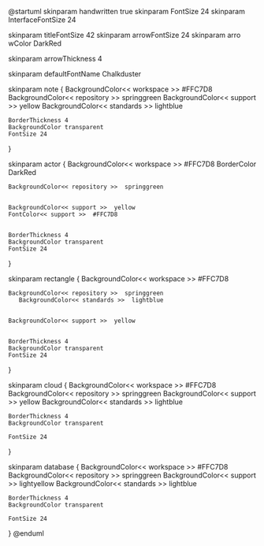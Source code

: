 @startuml
skinparam handwritten true
skinparam FontSize 24
skinparam InterfaceFontSize 24

skinparam titleFontSize 42
skinparam arrowFontSize 24
skinparam arro  wColor DarkRed

skinparam arrowThickness 4

skinparam defaultFontName Chalkduster


skinparam note  {
    BackgroundColor<< workspace >>  #FFC7D8
    BackgroundColor<< repository >>  springgreen
    BackgroundColor<< support >>  yellow
    BackgroundColor<< standards >>  lightblue

    BorderThickness 4
    BackgroundColor transparent
    FontSize 24

}

skinparam actor  {
    BackgroundColor<< workspace >>  #FFC7D8
    BorderColor DarkRed

    BackgroundColor<< repository >>  springgreen


    BackgroundColor<< support >>  yellow
    FontColor<< support >>  #FFC7D8


    BorderThickness 4
    BackgroundColor transparent
    FontSize 24


}

skinparam rectangle  {
    BackgroundColor<< workspace >>  #FFC7D8


    BackgroundColor<< repository >>  springgreen
       BackgroundColor<< standards >>  lightblue


    BackgroundColor<< support >>  yellow


    BorderThickness 4
    BackgroundColor transparent
    FontSize 24


}

skinparam cloud  {
    BackgroundColor<< workspace >>  #FFC7D8
    BackgroundColor<< repository >>  springgreen
    BackgroundColor<< support >>  yellow
    BackgroundColor<< standards >>  lightblue

    BorderThickness 4
    BackgroundColor transparent

    FontSize 24

}

skinparam database  {
    BackgroundColor<< workspace >>  #FFC7D8
    BackgroundColor<< repository >>  springgreen
    BackgroundColor<< support >>  lightyellow
    BackgroundColor<< standards >>  lightblue

    BorderThickness 4
    BackgroundColor transparent

    FontSize 24
}
@enduml